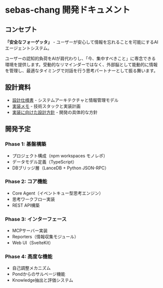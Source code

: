 # sebas-chang 開発ドキュメント

## コンセプト

**「安全なフォーゲッタ」** - ユーザーが安心して情報を忘れることを可能にするAIエージェントシステム。

ユーザーの認知的負荷をAIが肩代わりし、「今、集中すべきこと」に専念できる環境を提供します。受動的なリマインダーではなく、外部脳として能動的に情報を管理し、最適なタイミングで対話を行う思考パートナーとして振る舞います。

## 設計資料

- [設計仕様書](docs/ideas/1.設計仕様書.md) - システムアーキテクチャと情報管理モデル
- [実装メモ](docs/ideas/2.実装メモ.md) - 技術スタックと実装計画
- [実装に向けた設計方針](docs/ideas/3.実装に向けた設計方針.md) - 開発の具体的な方針

## 開発予定

### Phase 1: 基盤構築
- プロジェクト構成（npm workspaces モノレポ）
- データモデル定義（TypeScript）
- DBブリッジ層（LanceDB + Python JSON-RPC）

### Phase 2: コア機能
- Core Agent（イベントキュー型思考エンジン）
- 思考ワークフロー実装
- REST API構築

### Phase 3: インターフェース
- MCPサーバー実装
- Reporters（情報収集モジュール）
- Web UI（SvelteKit）

### Phase 4: 高度な機能
- 自己調整メカニズム
- Pondからのサルベージ機能
- Knowledge抽出と評価システム